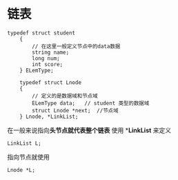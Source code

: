 # 链表
```
typedef struct student
    { 
        // 在这里一般定义节点中的data数据 
        string name; 
        long num;
        int score;
    } ELemType;

    typedef struct Lnode
    {
        // 定义的是数据域和节点域
        ELemType data;   // student 类型的数据域
        struct Lnode *next;  //节点域
    } Lnode, *LinkList;

```
在一般来说指向**头节点就代表整个链表** 使用  ***LinkList** 来定义
```
LinkList L; 
```
 指向节点就使用
 ```
Lnode *L;
 ```
